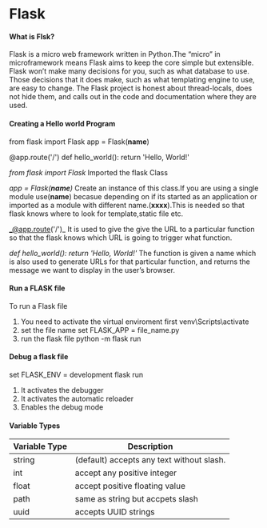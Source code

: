 # Flask

#### What is Flsk?
Flask is a micro web framework written in Python.The “micro” in microframework means 
Flask aims to keep the core simple but extensible. Flask won’t make many decisions for 
you, such as what database to use. Those decisions that it does make, such as what 
templating engine to use, are easy to change.
The Flask project is honest about thread-locals, does not hide them, and calls out in the
code and documentation where they are used.

#### Creating a Hello world Program

from flask import Flask
app = Flask(__name__)

@app.route('/')
def hello_world():
return 'Hello, World!'

_from flask import Flask_ 
Imported the flask Class

_app = Flask(__name__)_
Create an instance of this class.If you are using a single module use(__name__) becasue depending on if its started as an application or imported as a module with different name.(__xxxx__).This is needed so that flask knows where to look for template,static file etc.

_@app.route('/')_
It is used to give the give the URL to a particular function so that the flask knows which URL is going to trigger what function.

_def hello_world(): return 'Hello, World!'_
The function is given a name which is also used to generate URLs for that particular function, and returns the message we want to display in the user’s browser.

#### Run a FLASK file

To run a Flask file
1. You need to activate the virtual enviroment first
   venv\Scripts\activate
1. set the file name
   set FLASK_APP = file_name.py
1. run the flask file
   python -m flask run

#### Debug a flask file

set FLASK_ENV = development
flask run

1. It activates the debugger
1. It activates the automatic reloader
1. Enables the debug mode

#### Variable Types

Variable Type | Description
--------------|-------------
string | (default) accepts any text without slash.
int | accept any positive integer
float | accept positive floating value
path | same as string but accpets slash
uuid | accepts UUID strings